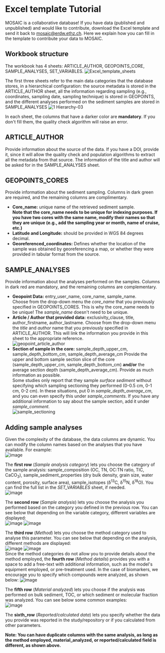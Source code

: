# Excel template Tutorial
MOSAIC is a collaborative database! If you have data (published and unpublished) and would like to contribute, download the Excel template and send it back to mosaic@erdw.ethz.ch. Here we explain how you can fill in the template to contribute your data to MOSAIC.  

## Workbook structure
The workbook has 4 sheets: ARTICLE_AUTHOR, GEOPOINTS_CORE, SAMPLE_ANALYSES, SET_VARIABLES. 
![Excel_template_sheets](https://user-images.githubusercontent.com/15121054/222724572-83d3a9cf-87f0-4ed1-9b4e-eb051dec7ea1.jpg)

The first three sheets refer to the main data categories that the database stores, in a hierarchical configuration: the source metadata is stored in the ARTICLE_AUTHOR sheet, all the information regarding sampling (e.g., coordinates, sampling date, sampling technique) is stored in GEOPOINTS, and the different analyses performed on the sediment samples are stored in SAMPLE_ANALYSES
![1  Hierarchy-03](https://user-images.githubusercontent.com/15121054/222730501-93877178-5f77-4daa-a950-7e6e17eaf822.jpg)

In each sheet, the columns that have a darker color are **mandatory**. If you don't fill them, the quality check algorithm will raise an error.

## ARTICLE_AUTHOR
Provide information about the source of the data. If you have a DOI, provide it, since it will allow the quality check and population algorithms to extract all the metadata from that source. The information of the title and author will be asked for in the SAMPLE_ANALYSES sheet. 

## GEOPOINTS_CORES
Provide information about the sediment sampling. Columns in dark green are required, and the remaining columns are complimentary. 
- **Core_name:** unique name of the retrieved sediment sample.  
**Note that the core_name needs to be unique for indexing purposes. If you have two cores with the same name, modify their names so that they are unique (e.g., add the sampling year or month, name of cruise, etc.)**
- **Latitude and Longitude:** should be provided in WGS 84 degrees decimal.
- **Georeferenced_coordinates:** Defines whether the location of the sample was obtained by georeferencing a map, or whether they were provided in tabular format from the source.

## SAMPLE_ANALYSES
Provide information about the analyses performed on the samples. Columns in dark red are mandatory, and the remaining columns are complementary.
- **Geopoint Data:** entry_user_name, core_name, sample_name.  
Choose from the drop-down menu the *core_name* that you previously specified in GEOPOINTS_CORES. This is why the core_name needs to be unique!
The *sample_name* doesn't need to be unique. 
- **Article / Author that provided data:** exclusivity_clause, title, author_firstname, author_lastname.
Choose from the drop-down menu the *title* and *author* name that you previously specified in ARTICLE_AUTHOR. This will link the information you provide in this sheet to the appropriate reference.  
![geopoint_article_author](https://user-images.githubusercontent.com/15121054/222728834-31a43d9c-f7c6-419b-a262-357f770816fd.jpg)
- **Section of sample in the core:** sample_depth_upper_cm, sample_depth_bottom_cm, sample_depth_average_cm
Provide the upper and bottom sample section slice of the core (sample_depth_upper_cm, sample_depth_bottom_cm) **and/or** the average section depth (sample_depth_average_cm). Provide as much information as possible.  
Some studies only report that they sample *surface sediment* without specifying which sampling sectioning they performed (0-0.5 cm, 0-1 cm, 0-2 cm). In these situations, put 0 in *sample_depth_average_cm*, and you can even specify this under *sample_comments*. If you have any additional information to say about the sample section, add it under *sample_comment*.  
![sample_sectioning](https://user-images.githubusercontent.com/15121054/222728924-ce8d68b0-3916-4fed-8d3f-ddb9a269c810.jpg)

## Adding sample analyses
Given the complexity of the database, the data columns are dynamic. You can modify the column names based on the analyses that you have available. For example:  
![image](https://user-images.githubusercontent.com/15121054/222732199-1f8d594c-a8e3-4a6b-9283-5a54d7150bab.png)

The **first row** (*Sample analysis category*) lets you choose the category of the sample analysis: sample_composition (OC, TN, OC:TN ratio, TIC, CaCO<sub>3</sub>), sample_sediment_properties (dry bulk density, grain size, water content, porosity, surface area), sample_isotopes (δ<sup>13</sup>C, δ<sup>15</sup>N, δ<sup>18</sup>O). You can find the full list in the *SET_VARIABLES* sheet, if needed.  
![image](https://user-images.githubusercontent.com/15121054/222732318-ca3119bb-5029-4000-ba41-2f324f70d763.png)

The **second row** (*Sample analysis*) lets you choose the analysis you performed based on the category you defined in the previous row. You can see below that depending on the variable category, different variables are displayed:  
![image](https://user-images.githubusercontent.com/15121054/222735402-fb53102c-99c5-4a9c-aaed-62bdc84cba9b.png) ![image](https://user-images.githubusercontent.com/15121054/222735266-34a7f5a1-1ca4-4f05-8066-d4ee6b822412.png)

The **third row** (*Method*) lets you choose the method category used to analyse this parameter. You can see below that depending on the analysis, different methods are displayed:   
![image](https://user-images.githubusercontent.com/15121054/222740812-20815d94-1080-4cb6-9f29-986d9af1ad93.png) ![image](https://user-images.githubusercontent.com/15121054/222746604-f274cae0-1a12-4c3a-a0db-ad33c2cabf0e.png)  
Since the method categories do not allow you to provide details about the method employed, the **fourth row** (*Method details*) provides you with a space to add a free-text with additional information, such as the model's equipment employed, or pre-treatment used. In the case of biomarkers, we encourage you to specify which compounds were analyzed, as shown below:
![image](https://user-images.githubusercontent.com/15121054/222748504-bddfa17e-698a-42c0-bc24-d35dadaaef55.png)

The **fifth row** (*Material analyzed*) lets you choose if the analysis was performed on bulk sediment, TOC, or which sediment or molecular fraction was analyzed. You can see below some common examples:  
![image](https://user-images.githubusercontent.com/15121054/222750102-045843b6-6c44-498c-bc51-e67cbfd5d426.png)

The **sixth_row** (*Reported/calculated data*) lets you specify whether the data you provide was reported in the study/repository or if you calculated from other parameters. 

**Note: You can have duplicate columns with the same analysis, as long as the method employed, material_analyzed, or reported/calculated field is different, as shown above.**
